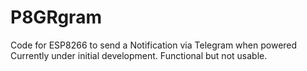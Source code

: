 # P8GRgram
Code for ESP8266 to send a Notification via Telegram when powered
Currently under initial development. Functional but not usable.
